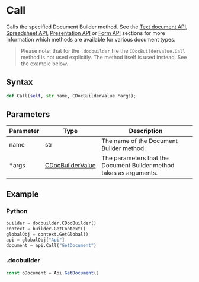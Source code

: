 # Call

Calls the specified Document Builder method. See the [Text document API](../../../../Office%20API/Usage%20API/Text%20Document%20API/Text%20Document%20API.md), [Spreadsheet API](../../../../Office%20API/Usage%20API/Spreadsheet%20API/Spreadsheet%20API.md), [Presentation API](../../../../Office%20API/Usage%20API/Presentation%20API/Presentation%20API.md) or [Form API](../../../../Office%20API/Usage%20API/Form%20API/Form%20API.md) sections for more information which methods are available for various document types.

> Please note, that for the `.docbuilder` file the `CDocBuilderValue.Call` method is not used explicitly. The method itself is used instead. See the example below.

## Syntax

```py
def Call(self, str name, CDocBuilderValue *args);
```

## Parameters

| Parameter | Type                                                        | Description                                                         |
| --------- | ----------------------------------------------------------- | ------------------------------------------------------------------- |
| name      | str                                                         | The name of the Document Builder method.                            |
| *args     | [CDocBuilderValue](../CDocBuilderValue/CDocBuilderValue.md) | The parameters that the Document Builder method takes as arguments. |

## Example

### Python

``` py
builder = docbuilder.CDocBuilder()
context = builder.GetContext()
globalObj = context.GetGlobal()
api = globalObj["Api"]
document = api.Call("GetDocument")
```

### .docbuilder

```ts
const oDocument = Api.GetDocument()
```
